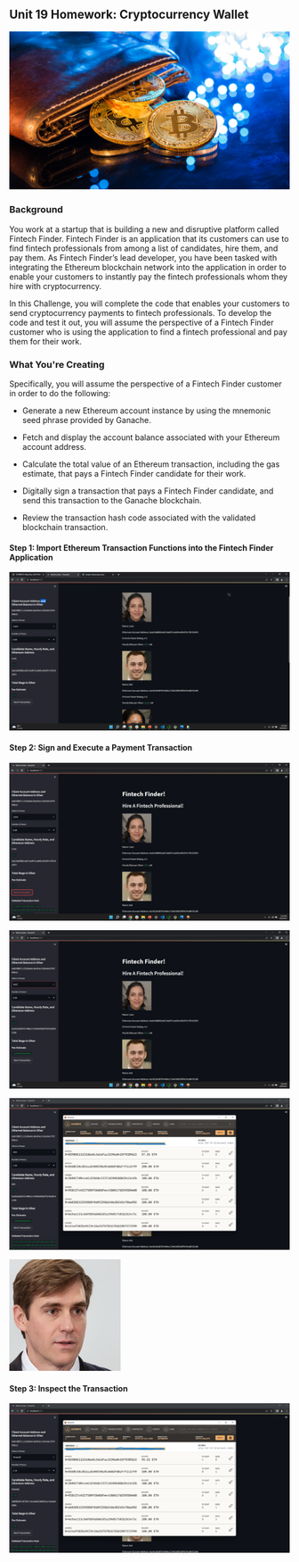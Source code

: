 ## Unit 19 Homework: Cryptocurrency Wallet

![An image shows a wallet with bitcoin.](https://github.com/Ishafun/Unit19-Crypto-Wallet/blob/main/Images/19-4-challenge-image.png)

### Background

You work at a startup that is building a new and disruptive platform called Fintech Finder. Fintech Finder is an application that its customers can use to find fintech professionals from among a list of candidates, hire them, and pay them. As Fintech Finder’s lead developer, you have been tasked with integrating the Ethereum blockchain network into the application in order to enable your customers to instantly pay the fintech professionals whom they hire with cryptocurrency.

In this Challenge, you will complete the code that enables your customers to send cryptocurrency payments to fintech professionals. To develop the code and test it out, you will assume the perspective of a Fintech Finder customer who is using the application to find a fintech professional and pay them for their work.

### What You're Creating



Specifically, you will assume the perspective of a Fintech Finder customer in order to do the following:

* Generate a new Ethereum account instance by using the mnemonic seed phrase provided by Ganache.

* Fetch and display the account balance associated with your Ethereum account address.

* Calculate the total value of an Ethereum transaction, including the gas estimate, that pays a Fintech Finder candidate for their work.

* Digitally sign a transaction that pays a Fintech Finder candidate, and send this transaction to the Ganache blockchain.

* Review the transaction hash code associated with the validated blockchain transaction.


#### Step 1: Import Ethereum Transaction Functions into the Fintech Finder Application

![streamlit](https://github.com/Ishafun/Unit19-Crypto-Wallet/blob/main/Images/streamlit-fintech_finder.png)

#### Step 2: Sign and Execute a Payment Transaction
![Lane](https://github.com/Ishafun/Unit19-Crypto-Wallet/blob/main/Images/lane.png)


![ash](https://github.com/Ishafun/Unit19-Crypto-Wallet/blob/main/Images/ash.png)


![jo](https://github.com/Ishafun/Unit19-Crypto-Wallet/blob/main/Images/jo%20(2).png)



![kendall](https://github.com/Ishafun/Unit19-Crypto-Wallet/blob/main/Images/kendall.jpeg)


#### Step 3: Inspect the Transaction

![Final](https://github.com/Ishafun/Unit19-Crypto-Wallet/blob/main/Images/final.png)
